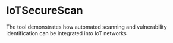 # IoTSecureScan
The tool demonstrates how automated scanning and vulnerability identification can be integrated into IoT networks
